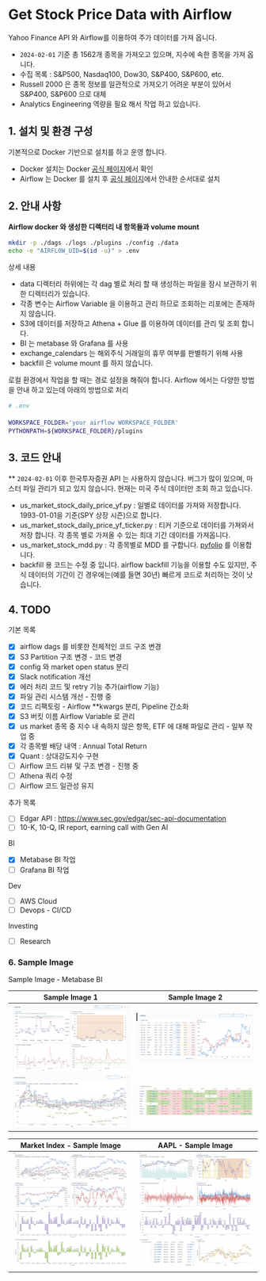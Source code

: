 Get Stock Price Data with Airflow
===

Yahoo Finance API 와 Airflow를 이용하여 주가 데이터를 가져 옵니다.
- `2024-02-01` 기준 총 1562개 종목을 가져오고 있으며, 지수에 속한 종목을 가져 옵니다.
- 수집 목록 : S&P500, Nasdaq100, Dow30, S&P400, S&P600, etc.
- Russell 2000 은 종목 정보를 일관적으로 가져오기 어려운 부분이 있어서 S&P400, S&P600 으로 대체
- Analytics Engineering 역량을 필요 해서 작업 하고 있습니다.


## 1. 설치 및 환경 구성
기본적으로 Docker 기반으로 설치를 하고 운영 합니다.
- Docker 설치는 Docker [공식 페이지](https://www.docker.com/)에서 확인
- Airflow 는 Docker 를 설치 후 [공식 페이지](https://airflow.apache.org/docs/apache-airflow/stable/howto/docker-compose/index.html)에서 안내한 순서대로 설치

## 2. 안내 사항
**Airflow docker 와 생성한 디렉터리 내 항목들과 volume mount**
```bash
mkdir -p ./dags ./logs ./plugins ./config ./data
echo -e "AIRFLOW_UID=$(id -u)" > .env
```
상세 내용
- data 디렉터리 하위에는 각 dag 별로 처리 할 때 생성하는 파일을 잠시 보관하기 위한 디렉터리가 있습니다.
- 각종 변수는 Airflow Variable 을 이용하고 관리 하므로 조회하는 리포에는 존재하지 않습니다.
- S3에 데이터를 저장하고 Athena + Glue 를 이용하여 데이터를 관리 및 조회 합니다.
- BI 는 metabase 와 Grafana 를 사용
- exchange_calendars 는 해외주식 거래일의 휴무 여부를 판별하기 위해 사용
- backfill 은 volume mount 를 하지 않습니다.

로컬 환경에서 작업을 할 때는 경로 설정을 해줘야 합니다. Airflow 에서는 다양한 방법을 안내 하고 있는데 아래의 방법으로 처리 
```bash
# .env

WORKSPACE_FOLDER='your airflow WORKSPACE_FOLDER'
PYTHONPATH=${WORKSPACE_FOLDER}/plugins
```

## 3. 코드 안내
** `2024-02-01` 이후 한국투자증권 API 는 사용하지 않습니다. 버그가 많이 있으며, 마스터 파일 관리가 되고 있지 않습니다. 현재는 미국 주식 데이터만 조회 하고 있습니다.
- us_market_stock_daily_price_yf.py : 일별로 데이터를 가져와 저장합니다. 1993-01-01을 기준(SPY 상장 시즌)으로 합니다.
- us_market_stock_daily_price_yf_ticker.py : 티커 기준으로 데이터를 가져와서 저장 합니다. 각 종목 별로 가져올 수 있는 최대 기간 데이터를 가져옵니다.
- us_market_stock_mdd.py : 각 종목별로 MDD 를 구합니다. [pyfolio](https://github.com/stefan-jansen/pyfolio-reloaded) 를 이용합니다.
- backfill 용 코드는 수정 중 입니다. airflow backfill 기능을 이용할 수도 있지만, 주식 데이터의 기간이 긴 경우에는(예를 들면 30년) 빠르게 코드로 처리하는 것이 낫습니다.


## 4. TODO
기본 목록
- [x] airflow dags 를 비롯한 전체적인 코드 구조 변경
- [x] S3 Partition 구조 변경 - 코드 변경
- [x] config 와 market open status 분리
- [x] Slack notification 개선
- [x] 에러 처리 코드 및 retry 기능 추가(airflow 기능)
- [x] 파일 관리 시스템 개선 - 진행 중
- [x] 코드 리팩토링 - Airflow **kwargs 분리, Pipeline 간소화
- [x] S3 버킷 이름 Airflow Variable 로 관리
- [x] us market 종목 중 지수 내 속하지 않은 항목, ETF 에 대해 파일로 관리 - 일부 작업 중
- [x] 각 종목별 배당 내역 : Annual Total Return  
- [x] Quant : 상대강도지수 구현
- [ ] Airflow 코드 리뷰 및 구조 변경 - 진행 중
- [ ] Athena 쿼리 수정
- [ ] Airflow 코드 일관성 유지

추가 목록
- [ ] Edgar API : https://www.sec.gov/edgar/sec-api-documentation
- [ ] 10-K, 10-Q, IR report, earning call with Gen AI

BI
- [x] Metabase BI 작업
- [ ] Grafana BI 작업

Dev
- [ ] AWS Cloud
- [ ] Devops - CI/CD

Investing
- [ ] Research

### 6. Sample Image

Sample Image - Metabase BI

| Sample Image 1                                                    | Sample Image 2                                                    |
|-------------------------------------------------------------------|-------------------------------------------------------------------|
| ![Alt text](img/Metabase%20Sample%20Image/1.png "optional title") | ![Alt text](img/Metabase%20Sample%20Image/2.png "optional title") |
| ![Alt text](img/Metabase%20Sample%20Image/3.png "optional title") | ![Alt text](img/Metabase%20Sample%20Image/4.png "optional title") |


| Market Index - Sample Image                                                    | AAPL - Sample Image                                                                    |
|--------------------------------------------------------------------------------|----------------------------------------------------------------------------------------|
| ![Alt text](img/Metabase%20Sample%20Image/5_Market_Index.png "optional title") | ![Alt text](img/Metabase%20Sample%20Image/6_us_market_AAPL_History.png "optional title") |

